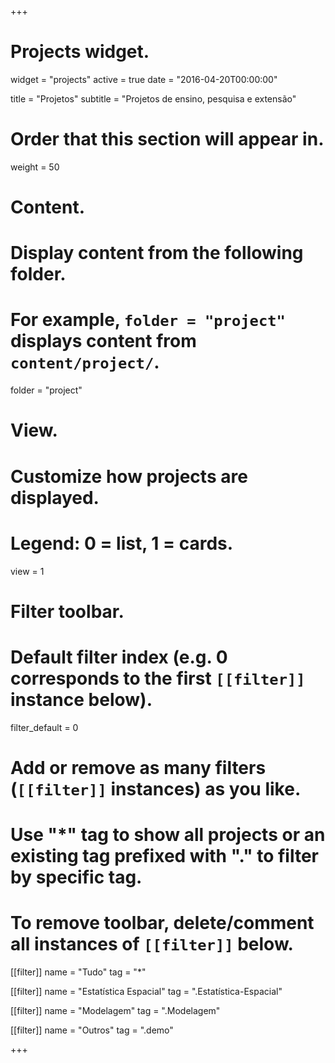 +++
# Projects widget.
widget = "projects"
active = true
date = "2016-04-20T00:00:00"

title = "Projetos"
subtitle = "Projetos de ensino, pesquisa e extensão"

# Order that this section will appear in.
weight = 50

# Content.
# Display content from the following folder.
# For example, `folder = "project"` displays content from `content/project/`.
folder = "project"

# View.
# Customize how projects are displayed.
# Legend: 0 = list, 1 = cards.
view = 1

# Filter toolbar.

# Default filter index (e.g. 0 corresponds to the first `[[filter]]` instance below).
filter_default = 0

# Add or remove as many filters (`[[filter]]` instances) as you like.
# Use "*" tag to show all projects or an existing tag prefixed with "." to filter by specific tag.
# To remove toolbar, delete/comment all instances of `[[filter]]` below.
[[filter]]
  name = "Tudo"
  tag = "*"

[[filter]]
  name = "Estatística Espacial"
  tag = ".Estatística-Espacial"

[[filter]]
  name = "Modelagem"
  tag = ".Modelagem"

[[filter]]
  name = "Outros"
  tag = ".demo"

+++

